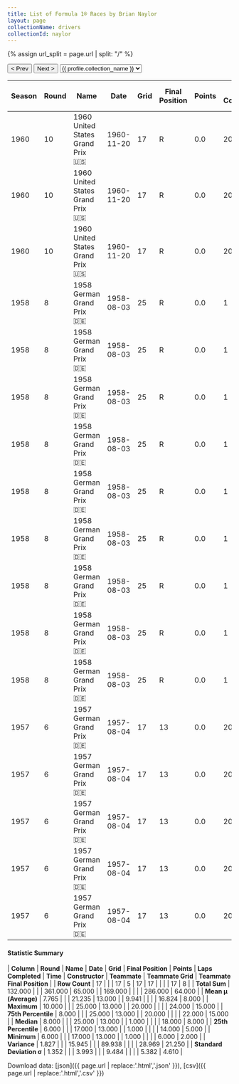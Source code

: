 ```yaml
---
title: List of Formula 1® Races by Brian Naylor
layout: page
collectionName: drivers
collectionId: naylor
---
```


{% assign url_split = page.url | split: "/" %}
<div id="collection-navigation">
<button onclick="selector.options[selector.selectedIndex-1].value && (window.location = selector.options[selector.selectedIndex-1].value);">&lt; Prev</button>
<button onclick="selector.options[selector.selectedIndex+1].value && (window.location = selector.options[selector.selectedIndex+1].value);">Next &gt;</button>
<select id="selector" onchange="this.options[this.selectedIndex].value && (window.location = this.options[this.selectedIndex].value);">
  {% for collectionId in site.data[page.collectionName].refs %}
    {% if collectionId == page.collectionId %}
      {% assign selected = "selected" %}
    {% else %}
      {% assign selected = "" %}
    {% endif %}
    {% assign profile = site.data[page.collectionName][collectionId].profile %}
    <option value="/f1/{{ page.collectionName }}/{{ collectionId }}/{{ url_split[4] }}" {{ selected }}>{{ profile.collection_name }}</option>
  {% endfor %}
</select>
</div>

| Season | Round | Name | Date | Grid | Final Position | Points | Laps Completed | Time | Constructor | Teammate | Teammate Grid | Teammate Final Position |
|--|--|--|--|--|--|--|--|--|--|--|--|--|
| 1960 | 10 | 1960 United States Grand Prix 🇺🇸 | 1960-11-20 | 17 | R | 0.0 | 20 |   | Cooper-Maserati 🇬🇧 | [Wolfgang von Trips 🇩🇪](/f1/drivers/trips) | 16 | 9 |
| 1960 | 10 | 1960 United States Grand Prix 🇺🇸 | 1960-11-20 | 17 | R | 0.0 | 20 |   | Cooper-Maserati 🇬🇧 | [Maurice Trintignant 🇫🇷](/f1/drivers/trintignant) | 19 | 15 |
| 1960 | 10 | 1960 United States Grand Prix 🇺🇸 | 1960-11-20 | 17 | R | 0.0 | 20 |   | Cooper-Maserati 🇬🇧 | [Ian Burgess 🇬🇧](/f1/drivers/burgess) | 23 | R |
| 1958 | 8 | 1958 German Grand Prix 🇩🇪 | 1958-08-03 | 25 | R | 0.0 | 1 |   | Cooper 🇬🇧 | [Roy Salvadori 🇬🇧](/f1/drivers/salvadori) | 6 | 2 |
| 1958 | 8 | 1958 German Grand Prix 🇩🇪 | 1958-08-03 | 25 | R | 0.0 | 1 |   | Cooper 🇬🇧 | [Maurice Trintignant 🇫🇷](/f1/drivers/trintignant) | 7 | 3 |
| 1958 | 8 | 1958 German Grand Prix 🇩🇪 | 1958-08-03 | 25 | R | 0.0 | 1 |   | Cooper 🇬🇧 | [Bruce McLaren 🇳🇿](/f1/drivers/mclaren) | 12 | 5 |
| 1958 | 8 | 1958 German Grand Prix 🇩🇪 | 1958-08-03 | 25 | R | 0.0 | 1 |   | Cooper 🇬🇧 | [Ian Burgess 🇬🇧](/f1/drivers/burgess) | 11 | 7 |
| 1958 | 8 | 1958 German Grand Prix 🇩🇪 | 1958-08-03 | 25 | R | 0.0 | 1 |   | Cooper 🇬🇧 | [Tony Marsh 🇬🇧](/f1/drivers/marsh) | 14 | 8 |
| 1958 | 8 | 1958 German Grand Prix 🇩🇪 | 1958-08-03 | 25 | R | 0.0 | 1 |   | Cooper 🇬🇧 | [Wolfgang Seidel 🇩🇪](/f1/drivers/seidel) | 17 | R |
| 1958 | 8 | 1958 German Grand Prix 🇩🇪 | 1958-08-03 | 25 | R | 0.0 | 1 |   | Cooper 🇬🇧 | [Christian Goethals 🇧🇪](/f1/drivers/goethals) | 23 | R |
| 1958 | 8 | 1958 German Grand Prix 🇩🇪 | 1958-08-03 | 25 | R | 0.0 | 1 |   | Cooper 🇬🇧 | [Dick Gibson 🇬🇧](/f1/drivers/gibson) | 18 | R |
| 1958 | 8 | 1958 German Grand Prix 🇩🇪 | 1958-08-03 | 25 | R | 0.0 | 1 |   | Cooper 🇬🇧 | [Jack Brabham 🇦🇺](/f1/drivers/jack_brabham) | 19 | R |
| 1957 | 6 | 1957 German Grand Prix 🇩🇪 | 1957-08-04 | 17 | 13 | 0.0 | 20 |   | Cooper 🇬🇧 | [Tony Marsh 🇬🇧](/f1/drivers/marsh) | 22 | 15 |
| 1957 | 6 | 1957 German Grand Prix 🇩🇪 | 1957-08-04 | 17 | 13 | 0.0 | 20 |   | Cooper 🇬🇧 | [Roy Salvadori 🇬🇧](/f1/drivers/salvadori) | 14 | R |
| 1957 | 6 | 1957 German Grand Prix 🇩🇪 | 1957-08-04 | 17 | 13 | 0.0 | 20 |   | Cooper 🇬🇧 | [Jack Brabham 🇦🇺](/f1/drivers/jack_brabham) | 18 | R |
| 1957 | 6 | 1957 German Grand Prix 🇩🇪 | 1957-08-04 | 17 | 13 | 0.0 | 20 |   | Cooper 🇬🇧 | [Paul England 🇦🇺](/f1/drivers/england) | 23 | R |
| 1957 | 6 | 1957 German Grand Prix 🇩🇪 | 1957-08-04 | 17 | 13 | 0.0 | 20 |   | Cooper 🇬🇧 | [Dick Gibson 🇬🇧](/f1/drivers/gibson) | 24 | R |

#### Statistic Summary

| **Column** | **Round** | **Name** | **Date** | **Grid** | **Final Position** | **Points** | **Laps Completed** | **Time** | **Constructor** | **Teammate** | **Teammate Grid** | **Teammate Final Position** |
| **Row Count** | 17 |  |  | 17 | 5 | 17 | 17 |  |  |  | 17 | 8 |
| **Total Sum** | 132.000 |  |  | 361.000 | 65.000 |  | 169.000 |  |  |  | 286.000 | 64.000 |
| **Mean μ (Average)** | 7.765 |  |  | 21.235 | 13.000 |  | 9.941 |  |  |  | 16.824 | 8.000 |
| **Maximum** | 10.000 |  |  | 25.000 | 13.000 |  | 20.000 |  |  |  | 24.000 | 15.000 |
| **75th Percentile** | 8.000 |  |  | 25.000 | 13.000 |  | 20.000 |  |  |  | 22.000 | 15.000 |
| **Median** | 8.000 |  |  | 25.000 | 13.000 |  | 1.000 |  |  |  | 18.000 | 8.000 |
| **25th Percentile** | 6.000 |  |  | 17.000 | 13.000 |  | 1.000 |  |  |  | 14.000 | 5.000 |
| **Minimum** | 6.000 |  |  | 17.000 | 13.000 |  | 1.000 |  |  |  | 6.000 | 2.000 |
| **Variance** | 1.827 |  |  | 15.945 |  |  | 89.938 |  |  |  | 28.969 | 21.250 |
| **Standard Deviation σ** | 1.352 |  |  | 3.993 |  |  | 9.484 |  |  |  | 5.382 | 4.610 |

Download data: [json]({{ page.url | replace:'.html','.json' }}), [csv]({{ page.url | replace:'.html','.csv' }})
